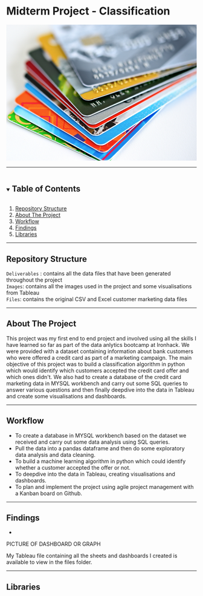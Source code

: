 
# **Midterm Project - Classification**


![CC Image](https://github.com/jack93g/Mid-Bootcamp-Project-Classification/blob/main/files/images.jpg
)


---

<!-- TABLE OF CONTENTS -->
<details open="open">
  <summary><h2 style="display: inline-block">Table of Contents</h2></summary>
  <ol>
    <li><a href="#repository-structure">Repository Structure</a></li>  
    <li>
      <a href="#about-the-project">About The Project</a>
      </ul>
    </li>
    <li><a href="#workflow">Workflow</a></li>
    <li><a href="#findings">Findings</a></li>
    <li><a href="#libraries">Libraries</a></li>
  </ol>
</details> 

---

<!-- Repository Structure -->
## **Repository Structure**  


`Deliverables` : contains all the data files that have been generated throughout the project  
`Images`: contains all the images used in the project and some visualisations from Tableau    
`Files`: contains the original CSV and Excel customer marketing data files    


---
<!-- ABOUT THE PROJECT -->
## **About The Project**

This project was my first end to end project and involved using all the skills I have learned so far as part of the data anlytics bootcamp at Ironhack. We were provided with a dataset containing information about bank customers who were offered a credit card as part of a marketing campaign. The main objective of this project was to build a classification algorithm in python which would identify which customers accepted the credit card offer and which ones didn't. We also had to create a database of the credit card marketing data in MYSQL workbench and carry out some SQL queries to answer various questions and then finally deepdive into the data in Tableau and create some visualisations and dashboards.

---

<!-- Workflow -->
## **Workflow**

- To create a database in MYSQL workbench based on the dataset we received and carry out some data analysis using SQL queries.
- Pull the data into a pandas dataframe and then do some exploratory data analysis and data cleaning.
- To build a machine learning algorithm in python which could identify whether a customer accepted the offer or not.
- To deepdive into the data in Tableau, creating visualisations and dashboards.
- To plan and implement the project using agile project management with a Kanban board on Github.



---

<!-- Findings -->
## **Findings**


- 
 




PICTURE OF DASHBOARD OR GRAPH



My Tableau file containing all the sheets and dashboards I created is available to view in the files folder.

---

<!-- Libraries -->
## **Libraries**

